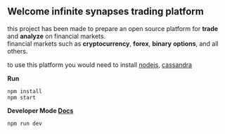 ## Welcome infinite synapses trading platform
this project has been made to prepare an open source platform for **trade** and **analyze** on financial markets.<br>
financial markets such as **cryptocurrency**, **forex**, **binary** **options**, and all others. 


to use this platform you would need to install [nodejs](https://nodejs.org),  [cassandra](https://archive.apache.org/dist/cassandra/)

**Run**
<br>
````
npm install
npm start
````


**Developer Mode [Docs](https://isp.io)**
<br>
````
npm run dev
````

